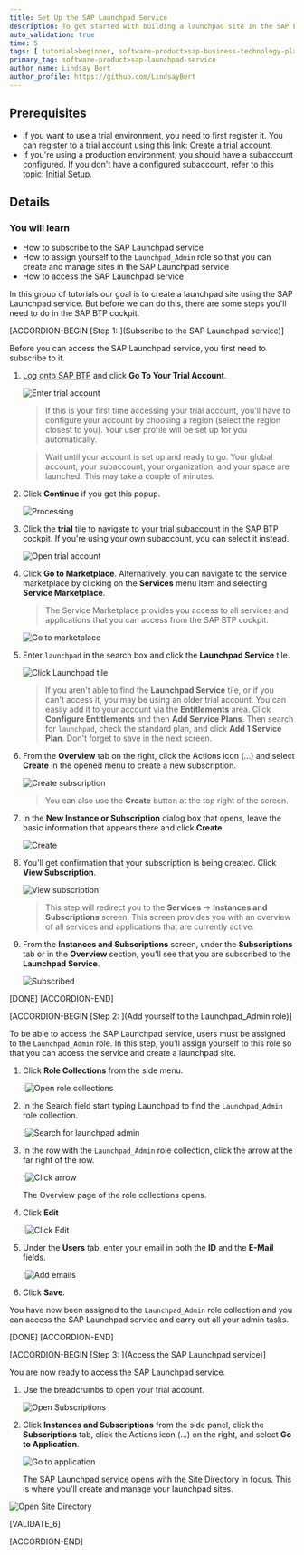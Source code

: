 ```yaml
---
title: Set Up the SAP Launchpad Service
description: To get started with building a launchpad site in the SAP Launchpad service, you must perform the required onboarding steps.
auto_validation: true
time: 5
tags: [ tutorial>beginner, software-product>sap-business-technology-platform, software-product>cloud, software-product>sap-fiori, software-product>sap-launchpad-service]
primary_tag: software-product>sap-launchpad-service
author_name: Lindsay Bert
author_profile: https://github.com/LindsayBert
---
```


## Prerequisites
  - If you want to use a trial environment, you need to first register it. You can register to a trial account using this link: [Create a trial account](https://www.sap.com/cmp/td/sap-cloud-platform-trial.html).
  - If you're using a production environment, you should have a subaccount configured. If you don't have a configured subaccount, refer to this topic: [Initial Setup](https://help.sap.com/viewer/8c8e1958338140699bd4811b37b82ece/Cloud/en-US/fd79b232967545569d1ae4d8f691016b.html).


## Details
### You will learn
  - How to subscribe to the SAP Launchpad service
  - How to assign yourself to the `Launchpad_Admin` role so that you can create and manage sites in the SAP Launchpad service
  - How to access the SAP Launchpad service

In this group of tutorials our goal is to create a launchpad site using the SAP Launchpad service. But before we can do this, there are some steps you'll need to do in the SAP BTP cockpit.

[ACCORDION-BEGIN [Step 1: ](Subscribe to the SAP Launchpad service)]

Before you can access the SAP Launchpad service, you first need to subscribe to it.

1. [Log onto SAP BTP](https://cockpit.hanatrial.ondemand.com) and click **Go To Your Trial Account**.

    ![Enter trial account](1_enter_trial_account.png)

    >If this is your first time accessing your trial account, you'll have to configure your account by choosing a region (select the region closest to you). Your user profile will be set up for you automatically.

    >Wait until your account is set up and ready to go. Your global account, your subaccount, your organization, and your space are launched. This may take a couple of minutes.  

2. Click **Continue** if you get this popup.

    ![Processing](2_Foundation20Onboarding_Processing.png)


3. Click the **trial** tile to navigate to your trial subaccount in the SAP BTP cockpit. If you're using your own subaccount, you can select it instead.

      ![Open trial account](3_open_subaccount.png)

4. Click **Go to Marketplace**. Alternatively, you can navigate to the service marketplace by clicking on the  **Services** menu item and selecting **Service Marketplace**.

    > The Service Marketplace provides you access to all services and applications that you can access from the SAP BTP cockpit.

    ![Go to marketplace](4-go-to-marketplace.png)

5. Enter `launchpad` in the search box and click the **Launchpad Service** tile.

    ![Click Launchpad tile](5-find-launchpad-tile.png)

    >If you aren't able to find the **Launchpad Service** tile, or if you can't access it, you may be using an older trial account. You can easily add it to your account via the **Entitlements** area. Click **Configure Entitlements** and then **Add Service Plans**. Then search for `launchpad`, check the standard plan, and click **Add 1 Service Plan**. Don't forget to save in the next screen.

6. From the **Overview** tab on the right, click the Actions icon (...) and select **Create** in the opened menu to create a new subscription.

    ![Create subscription](6-create-subscription.png)

    >You can also use the **Create** button at the top right of the screen.

7. In the **New Instance or Subscription** dialog box that opens, leave the basic information that appears there and click **Create**.

    ![Create](7-create.png)

8. You'll get confirmation that your subscription is being created. Click **View Subscription**.

    ![View subscription](8-view-subscription.png)

    >This step will redirect you to the **Services** -> **Instances and Subscriptions** screen. This screen provides you with an overview of all services and applications that are currently active.

9. From the **Instances and Subscriptions** screen, under the **Subscriptions** tab or in the **Overview** section, you'll see that you are subscribed to the **Launchpad Service**.

    ![Subscribed](9-subscribed.png)


[DONE]
[ACCORDION-END]


[ACCORDION-BEGIN [Step 2: ](Add yourself to the Launchpad_Admin role)]

To be able to access the SAP Launchpad service, users must be assigned to the `Launchpad_Admin` role. In this step, you'll assign yourself to this role so that you can access the service and create a launchpad site.


1. Click **Role Collections** from the side menu.

      !![Open role collections](a-role-collections.png)

2. In the Search field start typing Launchpad to find the `Launchpad_Admin` role collection.

    !![Search for launchpad admin](b-search-launchpad-admin.png)

3. In the row with the `Launchpad_Admin` role collection, click the arrow at the far right of the row.

    !![Click arrow](c-open-role-collection.png)

    The Overview page of the role collections opens.

4. Click **Edit**

    !![Click Edit](d-click-edit.png)

5. Under the **Users** tab, enter your email in both the **ID** and the **E-Mail** fields.

    !![Add emails](e-add-emails.png)

6. Click **Save**.

You have now been assigned to the `Launchpad_Admin` role collection and you can access the SAP Launchpad service and carry out all your admin tasks.

[DONE]
[ACCORDION-END]


[ACCORDION-BEGIN [Step 3: ](Access the SAP Launchpad service)]

You are now ready to access the SAP Launchpad service.  

1. Use the breadcrumbs to open your trial account.

    ![Open Subscriptions](15-open-trial.png)

2. Click **Instances and Subscriptions** from the side panel, click the **Subscriptions** tab, click the Actions icon (...) on the right, and select **Go to Application**.

    ![Go to application](16-go-to-application.png)

   The SAP Launchpad service opens with the Site Directory in focus. This is where you'll create and manage your launchpad sites.

  ![Open Site Directory](17-open-site-directory.png)


[VALIDATE_6]

[ACCORDION-END]
